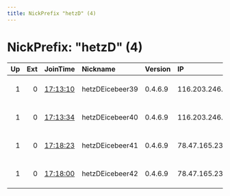 ```yaml
---
title: NickPrefix "hetzD" (4)
---
```


# NickPrefix: "hetzD" (4)

|   Up |   Ext | JoinTime                                                                                              | Nickname        | Version   | IP              | AS                  | CC   |   ORp |   Dirp | OS    | Contact                            |   eFamMembers |
|-----:|------:|:------------------------------------------------------------------------------------------------------|:----------------|:----------|:----------------|:--------------------|:-----|------:|-------:|:------|:-----------------------------------|--------------:|
|    1 |     0 | [17:13:10](https://nusenu.github.io/OrNetStats/w/relay/F112ED4D444F7AD86D5F5DC57B985E53A6778A6D.html) | hetzDEicebeer39 | 0.4.6.9   | 116.203.246.178 | Hetzner Online GmbH | de   |  8001 |      0 | Linux | email:abuse lokodlare.com url:loko |           140 |
|    1 |     0 | [17:13:34](https://nusenu.github.io/OrNetStats/w/relay/EFEE90F4009957C0070383335B969DF84E28E443.html) | hetzDEicebeer40 | 0.4.6.9   | 116.203.246.178 | Hetzner Online GmbH | de   |  8072 |      0 | Linux | email:abuse lokodlare.com url:loko |           140 |
|    1 |     0 | [17:18:23](https://nusenu.github.io/OrNetStats/w/relay/B86B785DE416DAFE8ED66B1C829B0E6F57334518.html) | hetzDEicebeer41 | 0.4.6.9   | 78.47.165.239   | Hetzner Online GmbH | de   |  8552 |      0 | Linux | email:abuse lokodlare.com url:loko |           140 |
|    1 |     0 | [17:18:00](https://nusenu.github.io/OrNetStats/w/relay/8145CC3F674F2E538F3FE64198FC7BB7FBD94B53.html) | hetzDEicebeer42 | 0.4.6.9   | 78.47.165.239   | Hetzner Online GmbH | de   |  8272 |      0 | Linux | email:abuse lokodlare.com url:loko |           140 |
